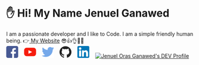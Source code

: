 # ✋ Hi! My Name Jenuel Ganawed

I am a passionate developer and I like to Code. I am a simple friendly human being.  👉[ My Website](https://jenuelganawed.ml/#/) 😎👍👌👊✊   
[![alt text][1.1]][1]&nbsp;&nbsp;&nbsp;
[![alt text][2.1]][2]&nbsp;&nbsp;&nbsp;
[![alt text][3.1]][3]&nbsp;&nbsp;&nbsp;
[![alt text][5.1]][5]&nbsp;&nbsp;&nbsp;
[![alt text][6.1]][6]&nbsp;&nbsp;&nbsp;
<a href="https://dev.to/brojenuel">
  <img src="https://d2fltix0v2e0sb.cloudfront.net/dev-badge.svg" alt="Jenuel Oras Ganawed's DEV Profile" height="34" width="34">
</a>
        

[1.1]: ./icons/png/001-facebook.png (Facebook)
[2.1]: ./icons/png/002-youtube.png (Youtube)
[3.1]: ./icons/png/003-twitter.png (Twitter)
[5.1]: ./icons/png/005-github.png (Github)
[6.1]: ./icons/png/006-linkedin.png (LinkedIn)

[1]: https://www.facebook.com/ganawed/
[2]: https://www.youtube.com/channel/UCNANDtTF63UTRcYioVsSCdA
[3]: https://twitter.com/broJenuel
[5]: https://github.com/MisterJ936
[6]: https://www.linkedin.com/in/jenuelganawed/
